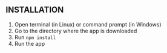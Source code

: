 INSTALLATION
------------
1. Open terminal (in Linux) or command prompt (in Windows)
2. Go to the directory where the app is downloaded
3. Run <code>npm install</code>
4. Run the app
